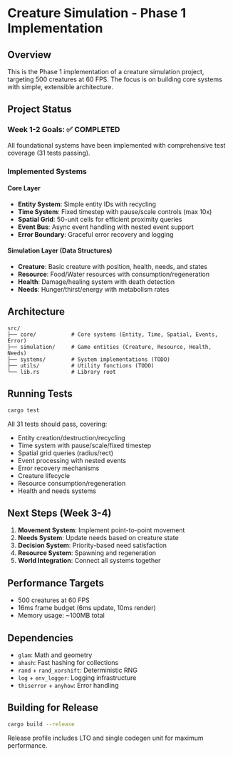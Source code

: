 # Creature Simulation - Phase 1 Implementation

## Overview

This is the Phase 1 implementation of a creature simulation project, targeting 500 creatures at 60 FPS. The focus is on building core systems with simple, extensible architecture.

## Project Status

### Week 1-2 Goals: ✅ COMPLETED

All foundational systems have been implemented with comprehensive test coverage (31 tests passing).

### Implemented Systems

#### Core Layer
- **Entity System**: Simple entity IDs with recycling
- **Time System**: Fixed timestep with pause/scale controls (max 10x)
- **Spatial Grid**: 50-unit cells for efficient proximity queries
- **Event Bus**: Async event handling with nested event support
- **Error Boundary**: Graceful error recovery and logging

#### Simulation Layer (Data Structures)
- **Creature**: Basic creature with position, health, needs, and states
- **Resource**: Food/Water resources with consumption/regeneration
- **Health**: Damage/healing system with death detection
- **Needs**: Hunger/thirst/energy with metabolism rates

## Architecture

```
src/
├── core/           # Core systems (Entity, Time, Spatial, Events, Error)
├── simulation/     # Game entities (Creature, Resource, Health, Needs)
├── systems/        # System implementations (TODO)
├── utils/          # Utility functions (TODO)
└── lib.rs          # Library root
```

## Running Tests

```bash
cargo test
```

All 31 tests should pass, covering:
- Entity creation/destruction/recycling
- Time system with pause/scale/fixed timestep
- Spatial grid queries (radius/rect)
- Event processing with nested events
- Error recovery mechanisms
- Creature lifecycle
- Resource consumption/regeneration
- Health and needs systems

## Next Steps (Week 3-4)

1. **Movement System**: Implement point-to-point movement
2. **Needs System**: Update needs based on creature state
3. **Decision System**: Priority-based need satisfaction
4. **Resource System**: Spawning and regeneration
5. **World Integration**: Connect all systems together

## Performance Targets

- 500 creatures at 60 FPS
- 16ms frame budget (6ms update, 10ms render)
- Memory usage: ~100MB total

## Dependencies

- `glam`: Math and geometry
- `ahash`: Fast hashing for collections
- `rand` + `rand_xorshift`: Deterministic RNG
- `log` + `env_logger`: Logging infrastructure
- `thiserror` + `anyhow`: Error handling

## Building for Release

```bash
cargo build --release
```

Release profile includes LTO and single codegen unit for maximum performance.